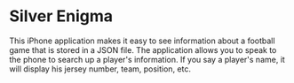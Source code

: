 # Silver Enigma

This iPhone application makes it easy to see information about a football game that is stored in a JSON file. The application allows you to speak to the phone to search up a player's information. If you say a player's name, it will display his jersey number, team, position, etc.
